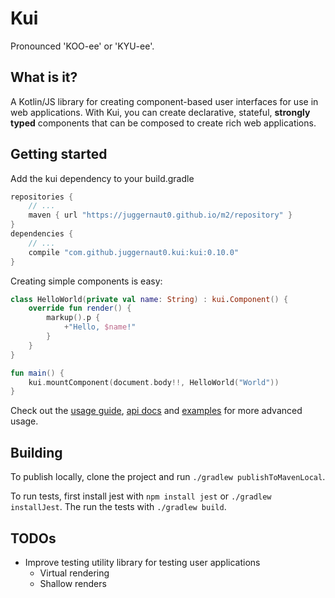 # Kui

Pronounced 'KOO-ee' or 'KYU-ee'.

## What is it?

A Kotlin/JS library for creating component-based user interfaces for use in 
web applications. With Kui, you can create declarative, stateful, **strongly 
typed** components that can be composed to create rich web applications.

## Getting started

Add the kui dependency to your build.gradle
```groovy
repositories {
    // ...
    maven { url "https://juggernaut0.github.io/m2/repository" }
}
dependencies {
    // ...
    compile "com.github.juggernaut0.kui:kui:0.10.0"
}
```

Creating simple components is easy:

```kotlin
class HelloWorld(private val name: String) : kui.Component() {
    override fun render() {
        markup().p {
            +"Hello, $name!"
        }
    }
}

fun main() {
    kui.mountComponent(document.body!!, HelloWorld("World"))
}
```

Check out the [usage guide](/docs/usage.md), [api docs](https://juggernaut0.github.io/docs/kui/index.html) and 
[examples](example/src/main/kotlin) for more advanced usage.

## Building

To publish locally, clone the project and run 
`./gradlew publishToMavenLocal`.

To run tests, first install jest with `npm install jest` or 
`./gradlew installJest`. The run the tests with `./gradlew build`.

## TODOs

* Improve testing utility library for testing user applications
    * Virtual rendering
    * Shallow renders
